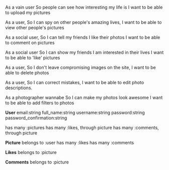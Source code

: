 As a vain user
So people can see how interesting my life is
I want to be able to upload my pictures

As a user,
So I can spy on other people's amazing lives,
I want to be able to view other people's pictures

As a social user,
So I can tell my friends I like their photos
I want to be able to comment on pictures

As a social user
So I can show my friends I am interested in their lives
I want to be able to 'like' pictures

As a user,
So I don't leave compromising images on the site,
I want to be able to delete photos

As a user,
So I can correct mistakes,
I want to be able to edit photo descriptions.

As a photographer wannabe
So I can make my photos look awesome
I want to be able to add filters to photos

**User**
email:string
full_name:string
username:string
password:string
password_confirmation:string

has many :pictures
has many :likes, through picture
has many :comments, through picture

**Picture**
belongs to :user
has many :likes
has many :comments

**Likes**
belongs to :picture

**Comments**
belongs to :picture
